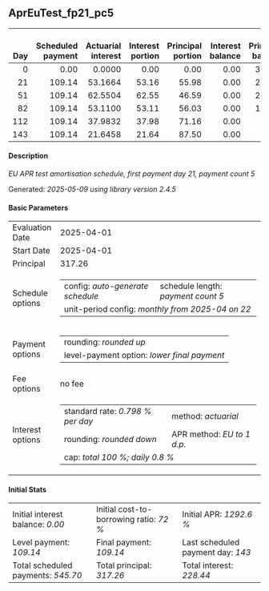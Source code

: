 <h2>AprEuTest_fp21_pc5</h2>
<table>
    <thead style="vertical-align: bottom;">
        <th style="text-align: right;">Day</th>
        <th style="text-align: right;">Scheduled payment</th>
        <th style="text-align: right;">Actuarial interest</th>
        <th style="text-align: right;">Interest portion</th>
        <th style="text-align: right;">Principal portion</th>
        <th style="text-align: right;">Interest balance</th>
        <th style="text-align: right;">Principal balance</th>
        <th style="text-align: right;">Total actuarial interest</th>
        <th style="text-align: right;">Total interest</th>
        <th style="text-align: right;">Total principal</th>
    </thead>
    <tr style="text-align: right;">
        <td class="ci00">0</td>
        <td class="ci01" style="white-space: nowrap;">0.00</td>
        <td class="ci02">0.0000</td>
        <td class="ci03">0.00</td>
        <td class="ci04">0.00</td>
        <td class="ci05">0.00</td>
        <td class="ci06">317.26</td>
        <td class="ci07">0.0000</td>
        <td class="ci08">0.00</td>
        <td class="ci09">0.00</td>
    </tr>
    <tr style="text-align: right;">
        <td class="ci00">21</td>
        <td class="ci01" style="white-space: nowrap;">109.14</td>
        <td class="ci02">53.1664</td>
        <td class="ci03">53.16</td>
        <td class="ci04">55.98</td>
        <td class="ci05">0.00</td>
        <td class="ci06">261.28</td>
        <td class="ci07">53.1664</td>
        <td class="ci08">53.16</td>
        <td class="ci09">55.98</td>
    </tr>
    <tr style="text-align: right;">
        <td class="ci00">51</td>
        <td class="ci01" style="white-space: nowrap;">109.14</td>
        <td class="ci02">62.5504</td>
        <td class="ci03">62.55</td>
        <td class="ci04">46.59</td>
        <td class="ci05">0.00</td>
        <td class="ci06">214.69</td>
        <td class="ci07">115.7169</td>
        <td class="ci08">115.71</td>
        <td class="ci09">102.57</td>
    </tr>
    <tr style="text-align: right;">
        <td class="ci00">82</td>
        <td class="ci01" style="white-space: nowrap;">109.14</td>
        <td class="ci02">53.1100</td>
        <td class="ci03">53.11</td>
        <td class="ci04">56.03</td>
        <td class="ci05">0.00</td>
        <td class="ci06">158.66</td>
        <td class="ci07">168.8269</td>
        <td class="ci08">168.82</td>
        <td class="ci09">158.60</td>
    </tr>
    <tr style="text-align: right;">
        <td class="ci00">112</td>
        <td class="ci01" style="white-space: nowrap;">109.14</td>
        <td class="ci02">37.9832</td>
        <td class="ci03">37.98</td>
        <td class="ci04">71.16</td>
        <td class="ci05">0.00</td>
        <td class="ci06">87.50</td>
        <td class="ci07">206.8101</td>
        <td class="ci08">206.80</td>
        <td class="ci09">229.76</td>
    </tr>
    <tr style="text-align: right;">
        <td class="ci00">143</td>
        <td class="ci01" style="white-space: nowrap;">109.14</td>
        <td class="ci02">21.6458</td>
        <td class="ci03">21.64</td>
        <td class="ci04">87.50</td>
        <td class="ci05">0.00</td>
        <td class="ci06">0.00</td>
        <td class="ci07">228.4558</td>
        <td class="ci08">228.44</td>
        <td class="ci09">317.26</td>
    </tr>
</table>
<h4>Description</h4>
<p><i>EU APR test amortisation schedule, first payment day 21, payment count 5</i></p>
<p>Generated: <i>2025-05-09 using library version 2.4.5</i></p>
<h4>Basic Parameters</h4>
<table>
    <tr>
        <td>Evaluation Date</td>
        <td>2025-04-01</td>
    </tr>
    <tr>
        <td>Start Date</td>
        <td>2025-04-01</td>
    </tr>
    <tr>
        <td>Principal</td>
        <td>317.26</td>
    </tr>
    <tr>
        <td>Schedule options</td>
        <td>
            <table>
                <tr>
                    <td>config: <i>auto-generate schedule</i></td>
                    <td>schedule length: <i><i>payment count</i> 5</i></td>
                </tr>
                <tr>
                    <td colspan="2" style="white-space: nowrap;">unit-period config: <i>monthly from 2025-04 on 22</i></td>
                </tr>
            </table>
        </td>
    </tr>
    <tr>
        <td>Payment options</td>
        <td>
            <table>
                <tr>
                    <td>rounding: <i>rounded up</i></td>
                </tr>
                <tr>
                    <td>level-payment option: <i>lower&nbsp;final&nbsp;payment</i></td>
                </tr>
            </table>
        </td>
    </tr>
    <tr>
        <td>Fee options</td>
        <td>no fee
        </td>
    </tr>
    <tr>
        <td>Interest options</td>
        <td>
            <table>
                <tr>
                    <td>standard rate: <i>0.798 % per day</i></td>
                    <td>method: <i>actuarial</i></td>
                </tr>
                <tr>
                    <td>rounding: <i>rounded down</i></td>
                    <td>APR method: <i>EU to 1 d.p.</i></td>
                </tr>
                <tr>
                    <td colspan="2">cap: <i>total 100 %; daily 0.8 %</td>
                </tr>
            </table>
        </td>
    </tr>
</table>
<h4>Initial Stats</h4>
<table>
    <tr>
        <td>Initial interest balance: <i>0.00</i></td>
        <td>Initial cost-to-borrowing ratio: <i>72 %</i></td>
        <td>Initial APR: <i>1292.6 %</i></td>
    </tr>
    <tr>
        <td>Level payment: <i>109.14</i></td>
        <td>Final payment: <i>109.14</i></td>
        <td>Last scheduled payment day: <i>143</i></td>
    </tr>
    <tr>
        <td>Total scheduled payments: <i>545.70</i></td>
        <td>Total principal: <i>317.26</i></td>
        <td>Total interest: <i>228.44</i></td>
    </tr>
</table>